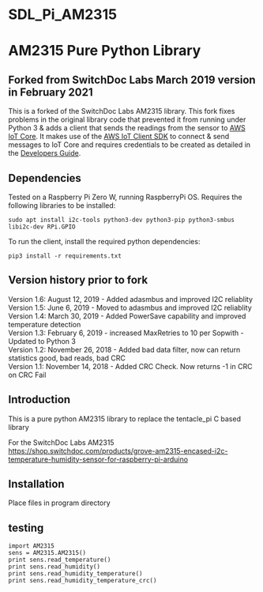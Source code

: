 #
# SDL_Pi_AM2315
#
# AM2315 Pure Python Library

## Forked from SwitchDoc Labs March 2019 version in February 2021

This is a forked of the SwitchDoc Labs AM2315 library. This fork fixes problems in the original library code
that prevented it from running under Python 3 & adds a client that sends the readings from the sensor to [AWS IoT Core](https://aws.amazon.com/iot-core/). It makes use of the [AWS IoT Client SDK](https://github.com/aws/aws-iot-device-sdk-python-v2) to connect & send messages to IoT Core and requires credentials to be created as detailed in the [Developers Guide](https://docs.aws.amazon.com/iot/latest/developerguide/create-iot-resources.html).

## Dependencies

Tested on a Raspberry Pi Zero W, running RaspberryPi OS. Requires the following libraries to be installed:

```
sudo apt install i2c-tools python3-dev python3-pip python3-smbus libi2c-dev RPi.GPIO
```

To run the client, install the required python dependencies:

```
pip3 install -r requirements.txt
```


## Version history prior to fork
Version 1.6:  August 12, 2019 - Added adasmbus and improved I2C reliablity<BR>
Version 1.5:  June 6, 2019 - Moved to adasmbus and improved I2C reliablity<BR>
Version 1.4:  March 30, 2019 - Added PowerSave capability and improved temperature detection<BR>
Version 1.3:  February 6, 2019 - increased MaxRetries to 10 per Sopwith - Updated to Python 3 <BR>
Version 1.2:  November 26, 2018 - Added bad data filter, now can return statistics good, bad reads, bad CRC<BR>
Version 1.1:  November 14, 2018 - Added CRC Check.  Now returns -1 in CRC on CRC Fail <BR>
 

## Introduction
This is a pure python AM2315 library to replace the tentacle_pi C based library

For the SwitchDoc Labs AM2315<BR>
https://shop.switchdoc.com/products/grove-am2315-encased-i2c-temperature-humidity-sensor-for-raspberry-pi-arduino

## Installation


Place files in program directory

## testing

```
import AM2315 
sens = AM2315.AM2315()
print sens.read_temperature()
print sens.read_humidity()
print sens.read_humidity_temperature()
print sens.read_humidity_temperature_crc()
```
